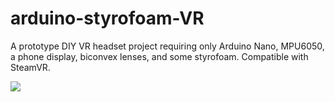 # arduino-styrofoam-VR
A prototype DIY VR headset project requiring only Arduino Nano, MPU6050, a phone display, biconvex lenses, and some styrofoam. Compatible with SteamVR.

![](vr_gif.gif)
